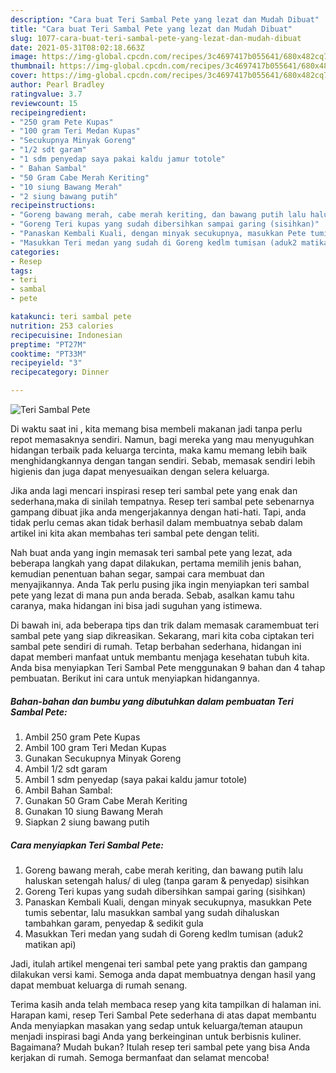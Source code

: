 ```yaml
---
description: "Cara buat Teri Sambal Pete yang lezat dan Mudah Dibuat"
title: "Cara buat Teri Sambal Pete yang lezat dan Mudah Dibuat"
slug: 1077-cara-buat-teri-sambal-pete-yang-lezat-dan-mudah-dibuat
date: 2021-05-31T08:02:18.663Z
image: https://img-global.cpcdn.com/recipes/3c4697417b055641/680x482cq70/teri-sambal-pete-foto-resep-utama.jpg
thumbnail: https://img-global.cpcdn.com/recipes/3c4697417b055641/680x482cq70/teri-sambal-pete-foto-resep-utama.jpg
cover: https://img-global.cpcdn.com/recipes/3c4697417b055641/680x482cq70/teri-sambal-pete-foto-resep-utama.jpg
author: Pearl Bradley
ratingvalue: 3.7
reviewcount: 15
recipeingredient:
- "250 gram Pete Kupas"
- "100 gram Teri Medan Kupas"
- "Secukupnya Minyak Goreng"
- "1/2 sdt garam"
- "1 sdm penyedap saya pakai kaldu jamur totole"
- " Bahan Sambal"
- "50 Gram Cabe Merah Keriting"
- "10 siung Bawang Merah"
- "2 siung bawang putih"
recipeinstructions:
- "Goreng bawang merah, cabe merah keriting, dan bawang putih lalu haluskan setengah halus/ di uleg (tanpa garam &amp; penyedap) sisihkan"
- "Goreng Teri kupas yang sudah dibersihkan sampai garing (sisihkan)"
- "Panaskan Kembali Kuali, dengan minyak secukupnya, masukkan Pete tumis sebentar, lalu masukkan sambal yang sudah dihaluskan tambahkan garam, penyedap &amp; sedikit gula"
- "Masukkan Teri medan yang sudah di Goreng kedlm tumisan (aduk2 matikan api)"
categories:
- Resep
tags:
- teri
- sambal
- pete

katakunci: teri sambal pete 
nutrition: 253 calories
recipecuisine: Indonesian
preptime: "PT27M"
cooktime: "PT33M"
recipeyield: "3"
recipecategory: Dinner

---
```



![Teri Sambal Pete](https://img-global.cpcdn.com/recipes/3c4697417b055641/680x482cq70/teri-sambal-pete-foto-resep-utama.jpg)

Di waktu  saat ini , kita memang bisa membeli makanan jadi tanpa perlu repot memasaknya sendiri. Namun, bagi mereka yang mau menyuguhkan hidangan terbaik pada keluarga tercinta, maka kamu memang lebih baik menghidangkannya dengan tangan sendiri. Sebab, memasak sendiri lebih higienis dan juga dapat menyesuaikan dengan selera keluarga.

Jika anda lagi mencari inspirasi resep teri sambal pete yang enak dan sederhana,maka di sinilah tempatnya. Resep teri sambal pete  sebenarnya gampang dibuat jika anda mengerjakannya dengan hati-hati. Tapi, anda tidak perlu cemas akan tidak berhasil dalam membuatnya 
sebab dalam artikel ini kita akan membahas teri sambal pete dengan teliti.  



Nah buat anda yang ingin memasak teri sambal pete yang lezat, ada beberapa langkah yang dapat dilakukan, pertama memilih jenis bahan, kemudian penentuan bahan segar, sampai cara membuat dan menyajikannya. Anda Tak perlu pusing jika ingin menyiapkan teri sambal pete yang lezat di mana pun anda berada. Sebab, asalkan kamu  tahu caranya, maka hidangan ini bisa jadi suguhan yang istimewa.

Di bawah ini, ada beberapa tips dan trik dalam memasak caramembuat teri sambal pete yang siap dikreasikan. Sekarang, mari kita coba ciptakan teri sambal pete sendiri di rumah. Tetap berbahan sederhana, hidangan ini dapat memberi manfaat untuk membantu menjaga kesehatan tubuh kita. Anda bisa menyiapkan Teri Sambal Pete menggunakan 9 bahan dan 4 tahap pembuatan. Berikut ini cara untuk menyiapkan hidangannya.

<!--inarticleads1-->

##### Bahan-bahan dan bumbu yang dibutuhkan dalam pembuatan Teri Sambal Pete:

1. Ambil 250 gram Pete Kupas
1. Ambil 100 gram Teri Medan Kupas
1. Gunakan Secukupnya Minyak Goreng
1. Ambil 1/2 sdt garam
1. Ambil 1 sdm penyedap (saya pakai kaldu jamur totole)
1. Ambil  Bahan Sambal:
1. Gunakan 50 Gram Cabe Merah Keriting
1. Gunakan 10 siung Bawang Merah
1. Siapkan 2 siung bawang putih




<!--inarticleads2-->

##### Cara menyiapkan Teri Sambal Pete:

1. Goreng bawang merah, cabe merah keriting, dan bawang putih lalu haluskan setengah halus/ di uleg (tanpa garam &amp; penyedap) sisihkan
1. Goreng Teri kupas yang sudah dibersihkan sampai garing (sisihkan)
1. Panaskan Kembali Kuali, dengan minyak secukupnya, masukkan Pete tumis sebentar, lalu masukkan sambal yang sudah dihaluskan tambahkan garam, penyedap &amp; sedikit gula
1. Masukkan Teri medan yang sudah di Goreng kedlm tumisan (aduk2 matikan api)




Jadi, itulah artikel mengenai  teri sambal pete  yang praktis dan gampang dilakukan versi kami. Semoga anda dapat membuatnya dengan hasil yang dapat membuat keluarga di rumah senang. 

Terima kasih anda telah membaca resep yang kita tampilkan di halaman ini. Harapan kami, resep  Teri Sambal Pete sederhana di atas dapat membantu Anda menyiapkan masakan yang sedap untuk keluarga/teman ataupun menjadi inspirasi bagi Anda yang berkeinginan untuk berbisnis kuliner. Bagaimana? Mudah bukan? Itulah resep teri sambal pete yang bisa Anda kerjakan di rumah. Semoga bermanfaat dan selamat mencoba!

